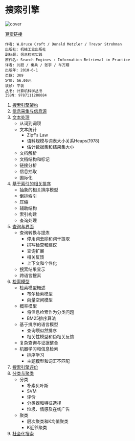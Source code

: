 # 搜索引擎
![cover](https://img3.doubanio.com/lpic/s6176453.jpg)

[豆瓣链接](https://book.douban.com/subject/4861766/)

    作者: W.Bruce Croft / Donald Metzler / Trevor Strohman
    出版社: 机械工业出版社
    副标题: 信息检索实践
    原作名: Search Engines : Information Retrieval in Practice
    译者: 刘挺 / 秦兵 / 张宇 / 车万翔
    出版年: 2010-6-1
    页数: 309
    定价: 56.00元
    装帧: 平装
    丛书: 计算机科学丛书
    ISBN: 9787111288084

1. [搜索引擎架构][1]
1. [信息采集与信息源][2]
1. [文本处理][3]
    - 从词到词项
    - 文本统计
        - Zipf's Law
        - 语料规模与词表大小关系Heaps(1978)
        - 估计数据集和结果集大小
    - 文档解析
    - 文档结构和标记
    - 链接分析
    - 信息抽取
    - 国际化
1. [基于索引的相关排序][4]
    - 抽象的相关排序模型
    - 倒排索引
    - 压缩
    - 辅助结构
    - 索引构建
    - 查询处理
1. [查询与界面][5]
    - 查询转换与提炼
        - 停用词去除和词干提取
        - 拼写检查和建议
        - 查询扩展
        - 相关反馈
        - 上下文和个性化
    - 搜索结果显示
    - 跨语言搜索
1. [检索模型][6]
    - 检索模型概述
        - 布尔检索模型
        - 向量空间模型
    - 概率模型
        - 将信息检索作为分类问题
        - BM25排序算法
    - 基于排序的语言模型
        - 查询项似然排序
        - 相关性模型和伪相关反馈
    - 复杂查询与证据整合
    - 机器学习和信息检索
        - 排序学习
        - 主题模型和词汇不匹配
1. [搜索引擎评价][7]
1. [分类与聚类][8]
    - 分类
        - 朴素贝叶斯
        - SVM
        - 评价
        - 分类器和特征选择
        - 垃圾、情感及在线广告
    - 聚类
        - 层次聚类和K均值聚类
        - K近邻聚类
1. [社会化搜索][9]

[1]: archtecture.ipynb
[2]: crawl.md
[3]: handle_document.ipynb
[4]: sort.ipynb
[5]: query.ipynb
[6]: search-model.ipynb
[7]: evaluate.ipynb
[8]: classification_clustering.ipynb
[9]: social_search.ipynb